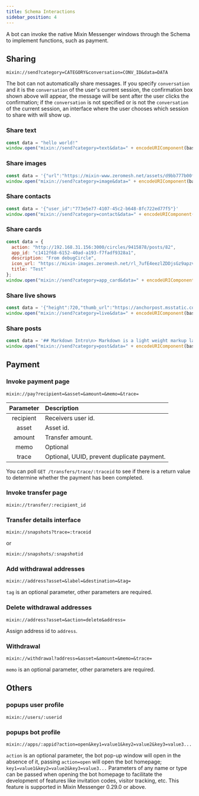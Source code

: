 ```yaml
---
title: Schema Interactions
sidebar_position: 4
---
```


A bot can invoke the native Mixin Messenger windows through the Schema to implement functions, such as payment.

## Sharing

```text
mixin://send?category=CATEGORY&conversation=CONV_ID&data=DATA
```

The bot can not automatically share messages. If you specify `conversation` and it is the `conversation` of the user's current session, the confirmation box shown above will appear, the message will be sent after the user clicks the confirmation; if the `conversation` is not specified or is not the `conversation` of the current session, an interface where the user chooses which session to share with will show up.

### Share text

```js
const data = "hello world!"
window.open("mixin://send?category=text&data=" + encodeURIComponent(base64.encode(data)))
```

### Share images

```js
const data = '{"url":"https://mixin-www.zeromesh.net/assets/d9bb777b00f4210e107dd3580fe5bf1a.png"}'
window.open("mixin://send?category=image&data=" + encodeURIComponent(base64.encode(data)))
```

### Share contacts

```js
const data = '{"user_id":"773e5e77-4107-45c2-b648-8fc722ed77f5"}'
window.open("mixin://send?category=contact&data=" + encodeURIComponent(base64.encode(data)))
```

### Share cards

```js
const data = {
  action: "http://192.168.31.156:3000/circles/9415878/posts/82",
  app_id: "c1412f68-6152-40ad-a193-f7fadf9328a1",
  description: "From debugCircle",
  icon_url: "https://mixin-images.zeromesh.net/rl_7ufE4eezlZDDjsGz9apzvoa7ULeZLlyixbN04iiaGFng8JL9UtQVZwzHw4Bsh2_7m5WHVPwtWkLKOydGZ4Q=s256",
  title: "Test"
};
window.open("mixin://send?category=app_card&data=" + encodeURIComponent(base64.encode(JSON.stringify(data))))
```

### Share live shows

```js
const data = '{"height":720,"thumb_url":"https://anchorpost.msstatic.com/cdnimage/anchorpost/1056/41/9771cb5a13901e0ed97514a9cf98e8_1663_1566469032.jpg?imageview/4/0/blur/1/format/webp","url":"https://1400293698.vod2.myqcloud.com/fd69ed6cvodcq1400293698/c1dde9e95285890807215641562/MramAAZccMIA.mp4","width":1280}'
window.open("mixin://send?category=live&data=" + encodeURIComponent(base64.encode(data)))
```

### Share posts

```js
const data = '## Markdown Intro\n> Markdown is a light weight markup language.'
window.open("mixin://send?category=post&data=" + encodeURIComponent(base64.encode(data)))
```

## Payment

### Invoke payment page

```text
mixin://pay?recipient=&asset=&amount=&memo=&trace=
```

| Parameter    | Description     |
|:------------------:|:-----------------|
| recipient | Receivers user id. |
| asset     | Asset id.  |
| amount    | Transfer amount.  |
| memo      | Optional |
| trace     | Optional, UUID, prevent duplicate payment.|

You can poll `GET /transfers/trace/:traceid` to see if there is a return value to determine whether the payment has been completed.

### Invoke transfer page

```text
mixin://transfer/:recipient_id
```

### Transfer details interface

```text
mixin://snapshots?trace=:traceid
```

or

```text
mixin://snapshots/:snapshotid
```

### Add withdrawal addresses

```text
mixin://address?asset=&label=&destination=&tag=
```

`tag` is an optional parameter, other parameters are required.

### Delete withdrawal addresses

```text
mixin://address?asset=&action=delete&address=
```

Assign address id to `address`.

### Withdrawal

```text
mixin://withdrawal?address=&asset=&amount=&memo=&trace=
```

`memo` is an optional parameter, other parameters are required.

## Others

### popups user profile

```text
mixin://users/:userid
```

### popups bot profile

```text
mixin://apps/:appid?action=open&key1=value1&key2=value2&key3=value3...
```

`action` is an optional parameter, the bot pop-up window will open in the absence of it, passing `action=open` will open the bot homepage; `key1=value1&key2=value2&key3=value3...` Parameters of any name or type can be passed when opening the bot homepage to facilitate the development of features like invitation codes, visitor tracking, etc. This feature is supported in Mixin Messenger 0.29.0 or above.
